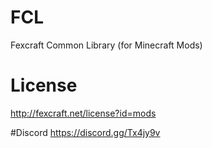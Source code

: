 # FCL
Fexcraft Common Library (for Minecraft Mods)

# License
http://fexcraft.net/license?id=mods

#Discord
https://discord.gg/Tx4jy9v
